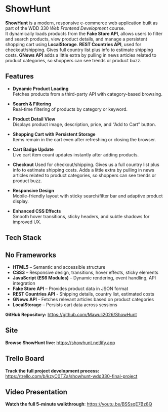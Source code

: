 # ShowHunt

**ShowHunt** is a modern, responsive e-commerce web application built as part of the WDD 330 *Web Frontend Development* course.  
It dynamically loads products from the **Fake Store API**, allows users to filter and search products, view product details, and manage a persistent shopping cart using **LocalStorage**. **REST Countries API**, used for checkout/shipping. Gives full country list plus info to estimate shipping costs. **GNews API** adds a little extra by pulling in news articles related to product categories, so shoppers can see trends or product buzz.



## Features

- **Dynamic Product Loading**  
  Fetches products from a third-party API with category-based browsing.

- **Search & Filtering**  
  Real-time filtering of products by category or keyword.

- **Product Detail View**  
  Displays product image, description, price, and “Add to Cart” button.

- **Shopping Cart with Persistent Storage**  
  Items remain in the cart even after refreshing or closing the browser.

- **Cart Badge Update**  
  Live cart item count updates instantly after adding products.

- **Checkout**
  Used for checkout/shipping. Gives us a full country list plus info to estimate shipping costs.
  Adds a little extra by pulling in news articles related to product categories, so shoppers can see trends or product buzz.

- **Responsive Design**  
  Mobile-friendly layout with sticky search/filter bar and adaptive product display.

- **Enhanced CSS Effects**  
  Smooth hover transitions, sticky headers, and subtle shadows for improved UX.


## Tech Stack
## No Frameworks

- **HTML5** – Semantic and accessible structure
- **CSS3** – Responsive design, transitions, hover effects, sticky elements
- **JavaScript (ES6 Modules)** – Dynamic rendering, event handling, API integration
- **Fake Store API** – Provides product data in JSON format
- **REST Countries API** - Shipping details, country list, estimated costs
- **GNews API** - Fetches relevant articles based on product categories
- **LocalStorage** – Persists cart data across sessions


**GitHub Repository:** https://github.com/Mawuli2026/ShowHunt

## Site
**Browse ShowHunt live:** 
https://showhunt.netlify.app

 ## Trello Board

**Track the full project development process:**
https://trello.com/b/kzyC0TZa/showhunt-wdd330-final-project

## Video Presentation

**Watch the full 5-minute walkthrough**:
https://youtu.be/BSSsqE7Bz8Q
